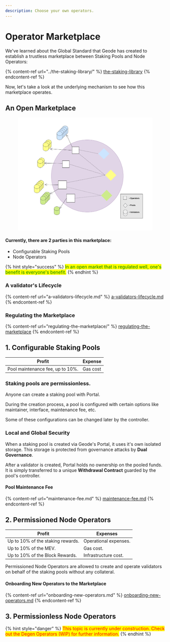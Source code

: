 ```yaml
---
description: Choose your own operators.
---
```


# Operator Marketplace

We've learned about the Global Standard that Geode has created to establish a trustless marketplace between Staking Pools and Node Operators:

{% content-ref url="../the-staking-library/" %}
[the-staking-library](../the-staking-library/)
{% endcontent-ref %}

Now, let's take a look at the underlying mechanism to see how this marketplace operates.&#x20;

## An Open Marketplace

<figure><img src="../.gitbook/assets/marketplace.webp" alt=""><figcaption></figcaption></figure>

#### Currently, there are 2 parties in this marketplace:&#x20;

* Configurable Staking Pools&#x20;
* Node Operators

{% hint style="success" %}
<mark style="color:green;">In an open market that is regulated well, one's benefit is everyone's benefit.</mark>
{% endhint %}

### A validator's Lifecycle

{% content-ref url="a-validators-lifecycle.md" %}
[a-validators-lifecycle.md](a-validators-lifecycle.md)
{% endcontent-ref %}

### Regulating the Marketplace

{% content-ref url="regulating-the-marketplace/" %}
[regulating-the-marketplace](regulating-the-marketplace/)
{% endcontent-ref %}

## 1. Configurable Staking Pools

| Profit                           | Expense  |
| -------------------------------- | -------- |
| Pool maintenance fee, up to 10%. | Gas cost |

### Staking pools are permissionless.&#x20;

Anyone can create a staking pool with Portal.

During the creation process, a pool is configured with certain options like maintainer, interface, maintenance fee, etc.&#x20;

Some of these configurations can be changed later by the controller.&#x20;

### Local and Global Security&#x20;

When a staking pool is created via Geode's Portal, it uses it's own isolated storage. This storage is protected from governance attacks by **Dual Governance**.&#x20;

After a validator is created, Portal holds no ownership on the pooled funds. It is simply transferred to a unique **Withdrawal Contract** guarded by the pool's controller.

#### Pool Maintenance Fee

{% content-ref url="maintenance-fee.md" %}
[maintenance-fee.md](maintenance-fee.md)
{% endcontent-ref %}

## 2. Permissioned Node Operators

| Profit                            | Expenses              |
| --------------------------------- | --------------------- |
| Up to 10% of the staking rewards. | Operational expenses. |
| Up to 10% of the MEV.             | Gas cost.             |
| Up to 10% of the Block Rewards.   | Infrastructure cost.  |

Permissioned Node Operators are allowed to create and operate validators on behalf of the staking pools without any collateral.

#### Onboarding New Operators to the Marketplace

{% content-ref url="onboarding-new-operators.md" %}
[onboarding-new-operators.md](onboarding-new-operators.md)
{% endcontent-ref %}

## 3. Permissionless Node Operators

{% hint style="danger" %}
<mark style="color:red;">This topic is currently under construction. Check out the Degen Operators (WIP) for further information.</mark>
{% endhint %}
